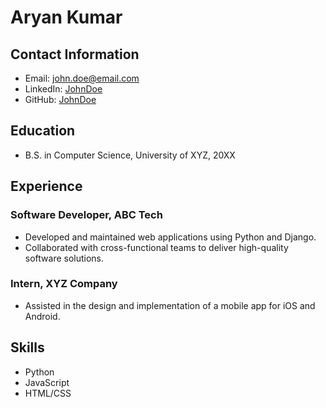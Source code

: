# Aryan Kumar

## Contact Information

- Email: john.doe@email.com
- LinkedIn: [JohnDoe](https://www.linkedin.com/in/johndoe/)
- GitHub: [JohnDoe](https://github.com/johndoe)

## Education

- B.S. in Computer Science, University of XYZ, 20XX

## Experience

### Software Developer, ABC Tech

- Developed and maintained web applications using Python and Django.
- Collaborated with cross-functional teams to deliver high-quality software solutions.

### Intern, XYZ Company

- Assisted in the design and implementation of a mobile app for iOS and Android.

## Skills

- Python
- JavaScript
- HTML/CSS
